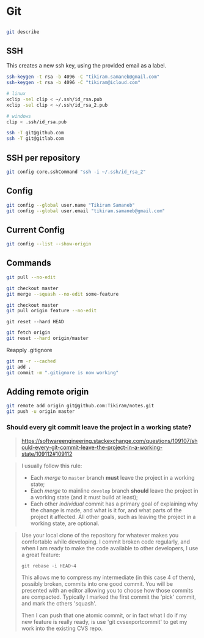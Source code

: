 # Git

##

```bash
git describe
```

## SSH

This creates a new ssh key, using the provided email as a label.

```bash
ssh-keygen -t rsa -b 4096 -C "tikiram.samaneb@gmail.com"
ssh-keygen -t rsa -b 4096 -C "tikiram@icloud.com"
```

```bash
# linux
xclip -sel clip < ~/.ssh/id_rsa.pub
xclip -sel clip < ~/.ssh/id_rsa_2.pub

# windows
clip < .ssh/id_rsa.pub
```

```bash
ssh -T git@github.com
ssh -T git@gitlab.com
```

## SSH per repository

```bash
git config core.sshCommand "ssh -i ~/.ssh/id_rsa_2"
```

## Config

```bash
git config --global user.name "Tikiram Samaneb"
git config --global user.email "tikiram.samaneb@gmail.com"
```

## Current Config

```bash
git config --list --show-origin
```

## Commands

```bash
git pull --no-edit
```

```bash
git checkout master
git merge --squash --no-edit some-feature
```

```bash
git checkout master
git pull origin feature --no-edit
```


```
git reset --hard HEAD
```

```bash
git fetch origin
git reset --hard origin/master
```



Reapply .gitignore

```bash
git rm -r --cached
git add .
git commit -m ".gitignore is now working"
```





## Adding remote origin

```bash
git remote add origin git@github.com:Tikiram/notes.git
git push -u origin master
```



### Should every git commit leave the project in a working state?

> https://softwareengineering.stackexchange.com/questions/109107/should-every-git-commit-leave-the-project-in-a-working-state/109112#109112

>I usually follow this rule:
> - Each *merge* to `master` branch **must** leave the project in a working state;
> - Each *merge* to mainline `develop` branch **should** leave the project in a working state (and it must build at least);
> - Each other *individual* commit has a primary goal of explaining why the change is made, and what is it for, and what parts of the project it affected. All other goals, such as leaving the project in a working state, are optional.

>Use your local clone of the repository for whatever makes you comfortable while developing.
>I commit broken code regularly, and when I am ready to make the code available to other developers, I use a great feature:
>```
>git rebase -i HEAD~4
>```
>This allows me to compress my intermediate (in this case 4 of them), possibly broken, commits into one good commit. You will be presented with an editor allowing you to choose how those commits are compacted. Typically I marked the first commit the 'pick' commit, and mark the others 'squash'.
>
>Then I can push that one atomic commit, or in fact what I do if my new feature is really ready, is use 'git cvsexportcommit' to get my work into the existing CVS repo.
